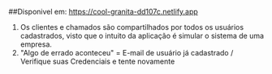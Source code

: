 ##Disponivel em: https://cool-granita-dd107c.netlify.app

1. Os clientes e chamados são compartilhados por todos os usuários cadastrados, visto que o intuito da aplicação é simular o sistema de uma empresa.
2. "Algo de errado aconteceu" = E-mail de usuário já cadastrado / Verifique suas Credenciais e tente novamente

